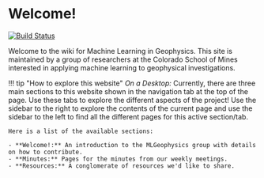 # Welcome!

[![Build Status](https://travis-ci.org/MLGeophysics/community.svg?branch=master)](https://travis-ci.org/MLGeophysics/community)

Welcome to the wiki for Machine Learning in Geophysics. This site is maintained by a
group of researchers at the Colorado School of Mines interested in applying
machine learning to geophysical investigations.


!!! tip "How to explore this website"
    *On a Desktop:* Currently, there are three main sections to this website shown
    in the navigation tab at the top of the page.
    Use these tabs to explore the different aspects of the project!
    Use the sidebar to the right to explore the contents of the current page and
    use the sidebar to the left to find all the different pages for this active section/tab.

    Here is a list of the available sections:

    - **Welcome!:** An introduction to the MLGeophysics group with details on how to contribute.
    - **Minutes:** Pages for the minutes from our weekly meetings.
    - **Resources:** A conglomerate of resources we'd like to share.
